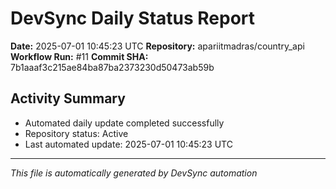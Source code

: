# DevSync Daily Status Report

**Date:** 2025-07-01 10:45:23 UTC
**Repository:** apariitmadras/country_api
**Workflow Run:** #11
**Commit SHA:** 7b1aaaf3c215ae84ba87ba2373230d50473ab59b

## Activity Summary
- Automated daily update completed successfully
- Repository status: Active
- Last automated update: 2025-07-01 10:45:23 UTC

---
*This file is automatically generated by DevSync automation*
